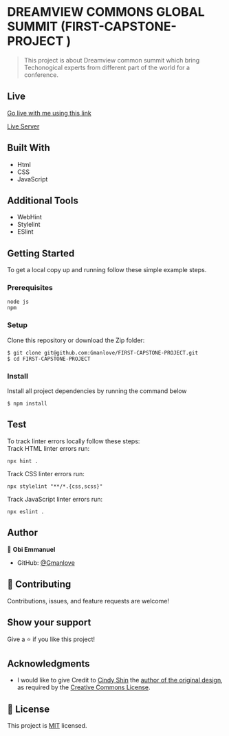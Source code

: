 
# DREAMVIEW COMMONS GLOBAL SUMMIT (FIRST-CAPSTONE-PROJECT )

> This project is about Dreamview common summit which bring Techonogical experts from different part of the world for a conference.

## Live
[Go live with me using this link](https://www.loom.com/share/bf2eb1a08afb4a9fbafd9b1f0612325c)


[Live Server](https://github.com/Gmanlove/FIRST-CAPSTONE-PROJECT/)

## Built With

- Html
- CSS
- JavaScript

## Additional Tools

- WebHint
- Stylelint
- ESlint

## Getting Started
To get a local copy up and running follow these simple example steps.

### Prerequisites
```
node js
npm
```

### Setup
Clone this repository or download the Zip folder:
```
$ git clone git@github.com:Gmanlove/FIRST-CAPSTONE-PROJECT.git
$ cd FIRST-CAPSTONE-PROJECT
```

### Install
Install all project dependencies by running the command below
```
$ npm install
```

## Test
To track linter errors locally follow these steps:  
Track HTML linter errors run:
```
npx hint .
```
Track CSS linter errors run:
```
npx stylelint "**/*.{css,scss}"
```
Track JavaScript linter errors run:
```
npx eslint .
```

## Author
👤 **Obi Emmanuel**

- GitHub: [@Gmanlove](https://github.com/Gmanlove)

## 🤝 Contributing

Contributions, issues, and feature requests are welcome!  


## Show your support

Give a ⭐️ if you like this project!

## Acknowledgments

- I would like to give Credit to [Cindy Shin](https://www.behance.net/adagio07) the [author of the original design](https://www.behance.net/gallery/29845175/CC-Global-Summit-2015), as required by the [Creative Commons License](https://creativecommons.org/licenses/).


## 📝 License

This project is [MIT](./MIT.md) licensed.
